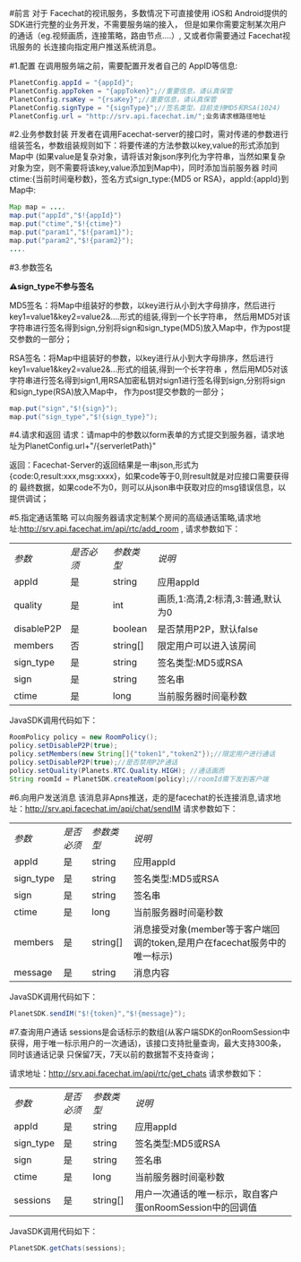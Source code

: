 
#前言
对于 Facechat的视讯服务，多数情况下可直接使用 iOS和 Android提供的 SDK进行完整的业务开发，不需要服务端的接入，
但是如果你需要定制某次用户的通话（eg.视频画质，连接策略，路由节点....）, 又或者你需要通过 Facechat视讯服务的
长连接向指定用户推送系统消息。

#1.配置
在调用服务端之前，需要配置开发者自己的 AppID等信息:
```java
PlanetConfig.appId = "{appId}";
PlanetConfig.appToken = "{appToken}";//重要信息，请认真保管
PlanetConfig.rsaKey = "{rsaKey}";//重要信息，请认真保管
PlanetConfig.signType = "{signType}";//签名类型，目前支持MD5和RSA(1024)
PlanetConfig.url = "http://srv.api.facechat.im/";业务请求根路径地址
```
#2.业务参数封装
开发者在调用Facechat-server的接口时，需对传递的参数进行组装签名，参数组装规则如下：将要传递的方法参数以key,value的形式添加到Map中
(如果value是复杂对象，请将该对象json序列化为字符串，当然如果复杂对象为空，则不需要将该key,value添加到Map中)，同时添加当前服务器
时间ctime:{当前时间毫秒数}，签名方式sign_type:{MD5 or RSA}，appId:{appId}到Map中:
```java
Map map = ....
map.put("appId","$!{appId}")
map.put("ctime","$!{ctime}")
map.put("param1","$!{param1}");
map.put("param2","$!{param2}");
....
```
#3.参数签名

**⚠sign_type不参与签名**

MD5签名：将Map中组装好的参数，以key进行从小到大字母排序，然后进行key1=value1&key2=value2&….形式的组装,得到一个长字符串，
然后用MD5对该字符串进行签名得到sign,分别将sign和sign_type(MD5)放入Map中，作为post提交参数的一部分；

RSA签名：将Map中组装好的参数，以key进行从小到大字母排序，然后进行key1=value1&key2=value2&…形式的组装,得到一个长字符串
，然后用MD5对该字符串进行签名得到sign1,用RSA加密私钥对sign1进行签名得到sign,分别将sign和sign_type(RSA)放入Map中，
作为post提交参数的一部分；

```java
map.put("sign","$!{sign}");
map.put("sign_type","$!{sign_type}");
```

#4.请求和返回
请求：请map中的参数以form表单的方式提交到服务器，请求地址为PlanetConfig.url+"/{serverletPath}"

返回：Facechat-Server的返回结果是一串json,形式为{code:0,result:xxx,msg:xxxx}，如果code等于0,则result就是对应接口需要获得的
最终数据，如果code不为0，则可以从json串中获取对应的msg错误信息，以提供调试；

#5.指定通话策略
可以向服务器请求定制某个房间的高级通话策略,请求地址:http://srv.api.facechat.im/api/rtc/add_room ,
请求参数如下：
<table>
<tbody>
<tr><td><em>参数</em></td><td><em>是否必须</em></td><td><em>参数类型</em></td><td><em>说明</em></td></tr>
<tr><td>appId</td><td>是</td><td>string</td><td>应用appId</td></tr>
<tr><td>quality</td><td>是</td><td>int</td><td>画质,1:高清,2:标清,3:普通,默认为0</td></tr>
<tr><td>disableP2P</td><td>是</td><td>boolean</td><td>是否禁用P2P，默认false</td></tr>
<tr><td>members</td><td>否</td><td>string[]</td><td>限定用户可以进入该房间</td></tr>
<tr><td>sign_type</td><td>是</td><td>string</td><td>签名类型:MD5或RSA</td></tr>
<tr><td>sign</td><td>是</td><td>string</td><td>签名串</td></tr>
<tr><td>ctime</td><td>是</td><td>long</td><td>当前服务器时间毫秒数</td></tr>
</tbody>
</table>


JavaSDK调用代码如下：

```java
RoomPolicy policy = new RoomPolicy();
policy.setDisableP2P(true);
policy.setMembers(new String[]{"token1","token2"});//限定用户进行通话
policy.setDisableP2P(true);//是否禁用P2P通话
policy.setQuality(Planets.RTC.Quality.HIGH); //通话画质
String roomId = PlanetSDK.createRoom(policy);//roomId需下发到客户端
```

#6.向用户发送消息
该消息非Apns推送，走的是facechat的长连接消息,请求地址：http://srv.api.facechat.im/api/chat/sendIM 
请求参数如下：
<table>
<tbody>
<tr><td><em>参数</em></td><td><em>是否必须</em></td><td><em>参数类型</em></td><td><em>说明</em></td></tr>
<tr><td>appId</td><td>是</td><td>string</td><td>应用appId</td></tr>
<tr><td>sign_type</td><td>是</td><td>string</td><td>签名类型:MD5或RSA</td></tr>
<tr><td>sign</td><td>是</td><td>string</td><td>签名串</td></tr>
<tr><td>ctime</td><td>是</td><td>long</td><td>当前服务器时间毫秒数</td></tr>
<tr><td>members</td><td>是</td><td>string[]</td><td>消息接受对象(member等于客户端回调的token,是用户在facechat服务中的唯一标示)</td></tr>
<tr><td>message</td><td>是</td><td>string</td><td>消息内容</td></tr>
</tbody>
</table>

JavaSDK调用代码如下：

```java
PlanetSDK.sendIM("$!{token}","$!{message}");
```

#7.查询用户通话
sessions是会话标示的数组(从客户端SDK的onRoomSession中获得，用于唯一标示用户的一次通话)，该接口支持批量查询，最大支持300条，同时该通话记录
只保留7天，7天以前的数据暂不支持查询；

请求地址：http://srv.api.facechat.im/api/rtc/get_chats 请求参数如下：
<table>
<tbody>
<tr><td><em>参数</em></td><td><em>是否必须</em></td><td><em>参数类型</em></td><td><em>说明</em></td></tr>
<tr><td>appId</td><td>是</td><td>string</td><td>应用appId</td></tr>
<tr><td>sign_type</td><td>是</td><td>string</td><td>签名类型:MD5或RSA</td></tr>
<tr><td>sign</td><td>是</td><td>string</td><td>签名串</td></tr>
<tr><td>ctime</td><td>是</td><td>long</td><td>当前服务器时间毫秒数</td></tr>
<tr><td>sessions</td><td>是</td><td>string[]</td><td>用户一次通话的唯一标示，取自客户蛋onRoomSession中的回调值</td></tr>
</tbody>
</table>

JavaSDK调用代码如下：

```java
PlanetSDK.getChats(sessions);
```
